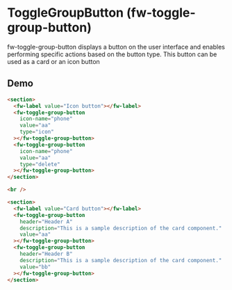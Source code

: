 # ToggleGroupButton (fw-toggle-group-button)

fw-toggle-group-button displays a button on the user interface and enables performing specific actions based on the button type. This button can be used as a card or an icon button

## Demo

```html live
<section>
  <fw-label value="Icon button"></fw-label>
  <fw-toggle-group-button
    icon-name="phone"
    value="aa"
    type="icon"
  ></fw-toggle-group-button>
  <fw-toggle-group-button
    icon-name="phone"
    value="aa"
    type="delete"
  ></fw-toggle-group-button>
</section>

<br />

<section>
  <fw-label value="Card button"></fw-label>
  <fw-toggle-group-button
    header="Header A"
    description="This is a sample description of the card component."
    value="aa"
  ></fw-toggle-group-button>
  <fw-toggle-group-button
    header="Header B"
    description="This is a sample description of the card component."
    value="bb"
  ></fw-toggle-group-button>
</section>
```
